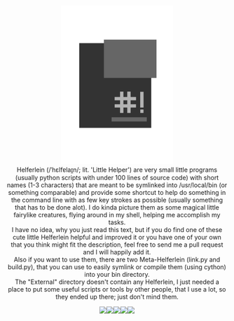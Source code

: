 <p align="center">
	<img src="./icon.png" width="256"/>
	<br/>
	Helferlein (/ˈhɛlfɐlaɪ̯n/; lit. 'Little Helper') are very small little programs (usually python scripts with under 100 lines of source code) with short names (1-3 characters) that are meant to be symlinked into /usr/local/bin (or something comparable) and provide some shortcut to help do something in the command line with as few key strokes as possible (usually something that has to be done alot). I do kinda picture them as some magical little fairylike creatures, flying around in my shell, helping me accomplish my tasks.<br />I have no idea, why you just read this text, but if you do find one of these cute little Helferlein helpful and improved it or you have one of your own that you think might fit the description, feel free to send me a pull request and I will happily add it.<br />Also if you want to use them, there are two Meta-Helferlein (link.py and build.py), that you can use to easily symlink or compile them (using cython) into your bin directory.<br />The "External" directory doesn't contain any Helferlein, I just needed a place to put some useful scripts or tools by other people, that I use a lot, so they ended up there; just don't mind them.<br />

</p>

<p align="center">
	<img src="https://forthebadge.com/images/badges/60-percent-of-the-time-works-every-time.svg"/><img src="https://forthebadge.com/images/badges/made-with-python.svg"><img src="https://forthebadge.com/images/badges/makes-people-smile.svg"><img src="https://forthebadge.com/images/badges/built-with-love.svg"><img src="https://forthebadge.com/images/badges/for-you.svg">
</p>
